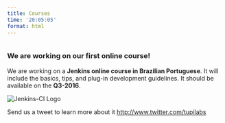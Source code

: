 ```yaml
---
title: Courses
time: '20:05:05'
format: html
---
```


<div class="ui vertical stripe segment">
  <div class="ui middle aligned stackable grid container">
    <div class="row">
      <div class="sixteen wide column">
        <h3 class="ui header">We are working on our first online course!</h3>
        <p>We are working on a <strong>Jenkins online course in Brazilian Portuguese</strong>. It will include the basics, tips, and plug-in development guidelines. It should be available on the <strong>Q3-2016</strong>.</p>
        <div class='ui segment basic'>
            <img class="ui small rounded bordered image" src="{{ site.root }}logos/jenkins.jpg" alt="Jenkins-CI Logo" title="Jenkins-CI">
        </div>
        <p>Send us a tweet to learn more about it <a href="http://www.twitter.com/tupilabs">http://www.twitter.com/tupilabs</a></p>
      </div>
    </div>
  </div>
</div>
